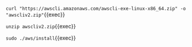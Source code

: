 `curl "https://awscli.amazonaws.com/awscli-exe-linux-x86_64.zip" -o "awscliv2.zip"`{{exec}}

`unzip awscliv2.zip`{{exec}}

`sudo ./aws/install`{{exec}}

